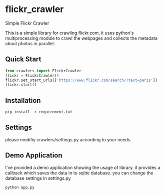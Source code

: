 # flickr_crawler
Simple Flickr Crawler

This is a simple library for crawling flickr.com. it uses python's multiprocessing module to crawl the webpages and collects the metadata about photos in parallel. 

## Quick Start 
```python
from crawlers import FlickrCrawler
flickr = FlickrCrawler()
flickr.set_start_urls(['https://www.flickr.com/search/?text=paris'])
flickr.start()
```

## Installation
```python
pip install -r requirement.txt
```

## Settings
please modifiy crawlers/settings.py according to your needs.

## Demo Application 
I've provided a demo application showing the usage of library. it provides a callback which saves the data in to sqlite database.
you can change the database settings in settings.py
```python
python app.py
```
